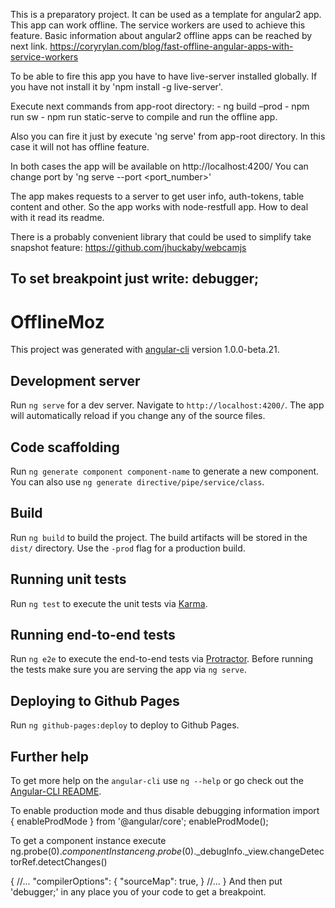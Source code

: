 This is a preparatory project.
It can be used as a template for angular2 app.
This app can work offline. The service workers are used to achieve  this feature.
Basic information about angular2 offline apps can be reached by next link.
https://coryrylan.com/blog/fast-offline-angular-apps-with-service-workers

To be able to fire this app you have to have live-server installed globally.
If you have not install it by 'npm install -g live-server'.

Execute next commands from app-root directory:
    - ng build –prod
    - npm run sw
    - npm run static-serve
to compile and run the offline app.

Also you can fire it just by execute 'ng serve' from app-root directory. In this 
case it will not has offline feature.

In both cases the app will be available on http://localhost:4200/
You can change port by 'ng serve --port <port_number>'

The app makes requests to a server to get user info, auth-tokens,  table content and other.
So the app works with node-restfull app. How to deal with it read its readme.

There is a probably convenient library that could be used to simplify take snapshot feature:
https://github.com/jhuckaby/webcamjs
 
To set breakpoint just write: debugger;
--------------------------------------------------------------------------------

# OfflineMoz

This project was generated with [angular-cli](https://github.com/angular/angular-cli) version 1.0.0-beta.21.

## Development server
Run `ng serve` for a dev server. Navigate to `http://localhost:4200/`. The app will automatically reload if you change any of the source files.

## Code scaffolding

Run `ng generate component component-name` to generate a new component. You can also use `ng generate directive/pipe/service/class`.

## Build

Run `ng build` to build the project. The build artifacts will be stored in the `dist/` directory. Use the `-prod` flag for a production build.

## Running unit tests

Run `ng test` to execute the unit tests via [Karma](https://karma-runner.github.io).

## Running end-to-end tests

Run `ng e2e` to execute the end-to-end tests via [Protractor](http://www.protractortest.org/).
Before running the tests make sure you are serving the app via `ng serve`.

## Deploying to Github Pages

Run `ng github-pages:deploy` to deploy to Github Pages.

## Further help

To get more help on the `angular-cli` use `ng --help` or go check out the [Angular-CLI README](https://github.com/angular/angular-cli/blob/master/README.md).



To enable production mode and thus disable debugging information
import { enableProdMode } from '@angular/core';
enableProdMode();


To get a component instance execute
ng.probe($0).componentInstance
ng.probe($0)._debugInfo._view.changeDetectorRef.detectChanges()

{ //... 
    "compilerOptions": { 
        "sourceMap": true, 
    } 
    //... 
}
And then put 'debugger;' in any place you of your code to get a breakpoint.
